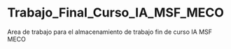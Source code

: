 # Trabajo_Final_Curso_IA_MSF_MECO
Area de trabajo para el almacenamiento de trabajo fin de curso IA MSF MECO
